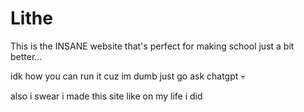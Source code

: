 # Lithe
This is the INSANE website that's perfect for making school just a bit better...

idk how you can run it cuz im dumb just go ask chatgpt 💀

also i swear i made this site like on my life i did